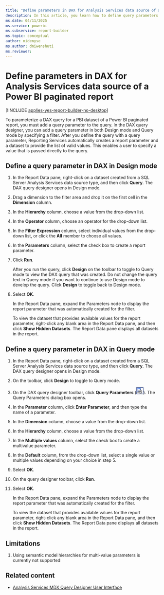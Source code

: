 ```yaml
---
title: "Define parameters in DAX for Analysis Services data source of a Power BI paginated report | Microsoft Docs"
description: In this article, you learn how to define query parameters in the DAX query designer for Analysis Services.
ms.date: 04/11/2025
ms.service: powerbi
ms.subservice: report-builder
ms.topic: conceptual
author: nidenyse
ms.author: dniwenshuti
ms.reviewer:
---
```

# Define parameters in DAX for Analysis Services data source of a Power BI paginated report

[!INCLUDE [applies-yes-report-builder-no-desktop](../../includes/applies-yes-report-builder-no-desktop.md)]

To parameterize a DAX query for a PBI dataset of a Power BI paginated report, you must add a query parameter to the query. In the DAX query designer, you can add a query parameter in both Design mode and Query mode by specifying a filter. After you define the query with a query parameter, Reporting Services automatically creates a report parameter and a dataset to provide the list of valid values. This enables a user to specify a value that is passed directly to the query.  
 
## Define a query parameter in DAX in Design mode  
  
1.  In the Report Data pane, right-click on a dataset created from a SQL Server Analysis Services data source type, and then click **Query**. The DAX query designer opens in Design mode.  
  
2.  Drag a dimension to the filter area and drop it on the first cell in the **Dimension** column.  
  
3.  In the **Hierarchy** column, choose a value from the drop-down list.  
  
4.  In the **Operator** column, choose an operator for the drop-down list.  
  
5.  In the **Filter Expression** column, select individual values from the drop-down list, or click the **All** member to choose all values.  
  
6.  In the **Parameters** column, select the check box to create a report parameter.  
  
7.  Click **Run**.  
  
     After you run the query, click **Design** on the toolbar to toggle to Query mode to view the DAX query that was created. Do not change the query text in Query mode if you want to continue to use Design mode to develop the query. Click **Design** to toggle back to Design mode.  
  
8.  Select **OK**.
  
     In the Report Data pane, expand the Parameters node to display the report parameter that was automatically created for the filter.  
  
     To view the dataset that provides available values for the report parameter, right-click any blank area in the Report Data pane, and then click **Show Hidden Datasets**. The Report Data pane displays all datasets in the report.  
  
## Define a query parameter in DAX in Query mode  
  
1. In the Report Data pane, right-click on a dataset created from a SQL Server Analysis Services data source type, and then click **Query**. The DAX query designer opens in Design mode.  

1. On the toolbar, click **Design** to toggle to Query mode.  

1. On the DAX query designer toolbar, click **Query Parameters** (![Icon for the Query Parameters dialog box.](media/icon-query-parameter.gif "Icon for the Query Parameters dialog box.")). The Query Parameters dialog box opens.  

1. In the **Parameter** column, click **Enter Parameter**, and then type the name of a parameter.  

1. In the **Dimension** column, choose a value from the drop-down list.  

1. In the **Hierarchy** column, choose a value from the drop-down list.  

1. In the **Multiple values** column, select the check box to create a multivalue parameter.  

1. In the **Default** column, from the drop-down list, select a single value or multiple values depending on your choice in step 5.  

1. Select **OK**.

1. On the query designer toolbar, click **Run**.  

1. Select **OK**.

    In the Report Data pane, expand the Parameters node to display the report parameter that was automatically created for the filter.  
   
    To view the dataset that provides available values for the report parameter, right-click any blank area in the Report Data pane, and then click **Show Hidden Datasets**. The Report Data pane displays all datasets in the report.  
   
## Limitations

1. Using semantic model hierarchies for multi-value parameters is currently not supported

## Related content

- [Analysis Services MDX Query Designer User Interface](/sql/reporting-services/report-data/analysis-services-mdx-query-designer-user-interface)  
  
  
